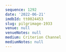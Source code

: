 ```yaml
---
sequence: 1292
date: '2022-06-21'
imdbId: tt0024453
slug: pilgrimage-1933
venue: null
venueNotes: null
medium: Criterion Channel
mediumNotes: null
---
```


